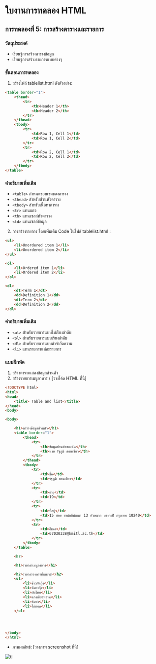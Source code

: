 # ใบงานการทดลอง HTML

## การทดลองที่ 5: การสร้างตารางและรายการ
### วัตถุประสงค์
- เรียนรู้การสร้างตารางข้อมูล
- เรียนรู้การสร้างรายการแบบต่างๆ

### ขั้นตอนการทดลอง
1. สร้างไฟล์ tablelist.html ดังตัวอย่าง:
```html
<table border="1">
    <thead>
        <tr>
            <th>Header 1</th>
            <th>Header 2</th>
        </tr>
    </thead>
    <tbody>
        <tr>
            <td>Row 1, Cell 1</td>
            <td>Row 1, Cell 2</td>
        </tr>
        <tr>
            <td>Row 2, Cell 1</td>
            <td>Row 2, Cell 2</td>
        </tr>
    </tbody>
</table>
```

### คำอธิบายเพิ่มเติม
- `<table>` กำหนดขอบเขตของตาราง
- `<thead>` สำหรับส่วนหัวตาราง
- `<tbody>` สำหรับเนื้อหาตาราง
- `<tr>` แทนแถว
- `<th>` แทนเซลล์หัวตาราง
- `<td>` แทนเซลล์ข้อมูล

2. การสร้างรายการ โดยเพิ่มเติม Code ในไฟล์ tablelist.html :
```html
<ul>
    <li>Unordered item 1</li>
    <li>Unordered item 2</li>
</ul>

<ol>
    <li>Ordered item 1</li>
    <li>Ordered item 2</li>
</ol>

<dl>
    <dt>Term 1</dt>
    <dd>Definition 1</dd>
    <dt>Term 2</dt>
    <dd>Definition 2</dd>
</dl>
```

### คำอธิบายเพิ่มเติม
- `<ul>` สำหรับรายการแบบไม่เรียงลำดับ
- `<ol>` สำหรับรายการแบบเรียงลำดับ
- `<dl>` สำหรับรายการแบบคำจำกัดความ
- `<li>` แทนรายการแต่ละรายการ

### แบบฝึกหัด
1. สร้างตารางแสดงข้อมูลส่วนตัว
2. สร้างรายการเมนูอาหาร
/
[วางโค้ด HTML ที่นี่]
```html
<!DOCTYPE html>
<html>
<head>
    <title> Table and list</title>
</head>
<body>

<body>

    <h1>ตารางข้อมูลส่วนตัว</h1>
    <table border="1">
        <thead>
            <tr>
                <th>ข้อมูลส่วนตัวของฉัน</th>
                <th>นาย รัฐภูมิ สอนเขียว</th>
            </tr>
        </thead>
        <tbody>
            <tr>
                <td>ชื่อ</td>
                <td>รัฐภูมิ สอนเขียว</td>
            </tr>
            <tr>
                <td>อายุ</td>
                <td>19</td>
            </tr>
            <tr>
                <td>ที่อยู่</td>
                <td>15 ซอย สามัคคีพัฒนา 13 หัวหมาก บางกะปิ กรุงเทพ 10240</td>
            </tr>
            <tr>
                <td>อีเมล</td>
                <td>67030338@kmitl.ac.th</td>
            </tr>
        </tbody>
    </table>

    <hr>

    <h1>รายการเมนูอาหาร</h1>

    <h2>รายการอาหารที่แนะนำ</h2>
    <ul>
        <li>ข้าวผัดกุ้ง</li>
        <li>ต้มยำกุ้ง</li>
        <li>ผัดไทย</li>
        <li>แกงเขียวหวาน</li>
        <li>ส้มตำ</li>
        <li>ไก่ทอด</li>
    </ul>

   


</body>
</html>

```
- ภาพผลลัพธ์:
[วางภาพ screenshot ที่นี่]

![tl](https://github.com/user-attachments/assets/73aa1529-9ab6-45fa-b8c4-37602bb5a594)

